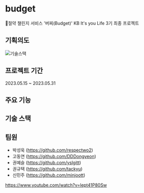# budget
:pushpin:절약 챌린지 서비스 '버찌(Budget)'
KB It's you Life 3기 최종 프로젝트

## 기획의도
![기술스택](../../img/기술스택.jpg)
## 프로젝트 기간
2023.05.15 ~ 2023.05.31

## 주요 기능

## 기술 스택

## 팀원
- 박성욱 (https://github.com/respectwo2) 
- 고동연 (https://github.com/DDDongyeon)
- 권예슬 (https://github.com/yslgitt)
- 권규택 (https://github.com/tackyu)
- 신민주 (https://github.com/minjoott)


https://www.youtube.com/watch?v=lept41P80Sw

